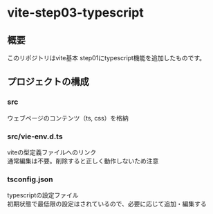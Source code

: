 # vite-step03-typescript

## 概要

このリポジトリはvite基本 step01にtypescript機能を追加したものです。  

## プロジェクトの構成
### src

ウェブページのコンテンツ（ts, css）を格納  
### src/vie-env.d.ts
viteの型定義ファイルへのリンク  
通常編集は不要。削除すると正しく動作しないため注意
### tsconfig.json
typescriptの設定ファイル  
初期状態で最低限の設定はされているので、必要に応じて追加・編集する
